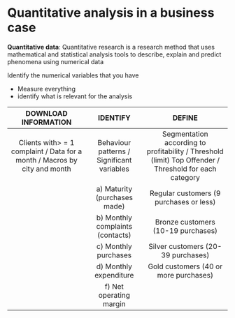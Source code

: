 # Quantitative analysis in a business case

**Quantitative data**: Quantitative research is a research method that uses mathematical and statistical analysis tools to describe, explain and predict phenomena using numerical data

Identify the numerical variables that you have

* Measure everything
* identify what is relevant for the analysis

|                            DOWNLOAD INFORMATION                           |                  IDENTIFY                  |                                                 DEFINE                                                 |
| :-----------------------------------------------------------------------: | :----------------------------------------: | :----------------------------------------------------------------------------------------------------: |
| Clients with> = 1 complaint / Data for a month / Macros by city and month | Behaviour patterns / Significant variables | Segmentation according to profitability / Threshold (limit) Top Offender / Threshold for each category |
|                                                                           |        a) Maturity (purchases made)        |                                 Regular customers (9 purchases or less)                                |
|                                                                           |      b) Monthly complaints (contacts)      |                                   Bronze customers (10-19 purchases)                                   |
|                                                                           |            c) Monthly purchases            |                                   Silver customers (20-39 purchases)                                   |
|                                                                           |           d) Monthly expenditure           |                                  Gold customers (40 or more purchases)                                 |
|                                                                           |           f) Net operating margin          |                                                                                                        |
